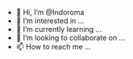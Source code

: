 - 👋 Hi, I’m @Indoroma
- 👀 I’m interested in ...
- 🌱 I’m currently learning ...
- 💞️ I’m looking to collaborate on ...
- 📫 How to reach me ...

<!---
Indoroma/Indoroma is a ✨ special ✨ repository because its `README.md` (this file) appears on your GitHub profile.
You can click the Preview link to take a look at your changes.
--->

